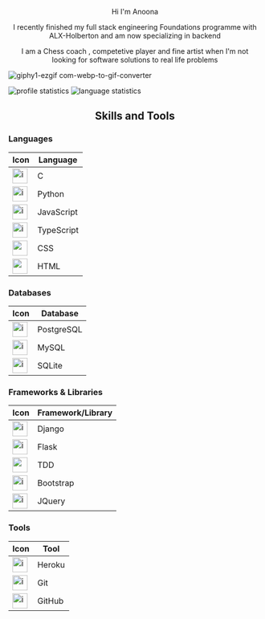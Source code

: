<p align=center> Hi  I'm  Anoona </p>
<p align=center> I recently finished my full stack engineering Foundations programme with ALX-Holberton and am  now specializing in backend </p>
<p align=center>I am a Chess coach , competetive player and  fine artist when I'm not looking for software solutions to real life problems </p>


![giphy1-ezgif com-webp-to-gif-converter](https://github.com/Anoonaa/Anoonaa/assets/122968120/56cc4514-b530-4dfa-8ad0-fb65e04eeb5f)


<img src="http://github-profile-summary-cards.vercel.app/api/cards/profile-details?username=Anoonaa&theme=github" alt="profile statistics"/>  <img src="https://github-readme-stats.vercel.app/api/top-langs?username=Anoonaa&layout=compact" alt="language statistics"/>

##  <p align=center> Skills and Tools </p>

### Languages

| Icon | Language |
| --- | --- |
| <img src="https://user-images.githubusercontent.com/25181517/192106070-46255bcf-65e6-4c6b-a296-bf8d0d8fb2a7.png" alt="icon" width="30" height="30" /> | C |
| <img src="https://techstack-generator.vercel.app/python-icon.svg" alt="icon" width="30" height="30" /> | Python |
| <img src="https://techstack-generator.vercel.app/js-icon.svg" alt="icon" width="30" height="30" /> | JavaScript |
| <img src="https://techstack-generator.vercel.app/ts-icon.svg" alt="icon" width="30" height="30" /> | TypeScript |
| <img height=30 src="https://cdn.jsdelivr.net/gh/devicons/devicon/icons/css3/css3-original.svg"/> | CSS |
| <img height=30 src="https://cdn.jsdelivr.net/gh/devicons/devicon/icons/html5/html5-original.svg"/> | HTML |

### Databases

| Icon | Database |
| --- | --- |
| <img src="https://cdn.jsdelivr.net/gh/devicons/devicon/icons/postgresql/postgresql-original.svg" alt="icon" width="30" height="30" /> | PostgreSQL |
| <img src="https://techstack-generator.vercel.app/mysql-icon.svg" alt="icon" width="30" height="30" /> | MySQL |
| <img src="https://cdn.jsdelivr.net/gh/devicons/devicon/icons/sqlite/sqlite-original.svg" alt="icon" width="30" height="30" /> | SQLite |
### Frameworks & Libraries
| Icon | Framework/Library |
| --- | --- |
| <img src="https://cdn.jsdelivr.net/npm/devicon-2.2@2.2.0/icons/django/django-original.svg" alt="icon" width="30" height="30" /> | Django |
| <img src="https://cdn.jsdelivr.net/gh/devicons/devicon/icons/flask/flask-original.svg" alt="icon" width="30" height="30" /> | Flask |
| <img width=30 src="https://user-images.githubusercontent.com/27622683/192119394-0284fdfc-3ad2-460c-8b57-5ed13a2cbfc0.png"/> | TDD |
| <img src="https://cdn.jsdelivr.net/gh/devicons/devicon/icons/bootstrap/bootstrap-original.svg" alt="icon" width="30" height="30" /> | Bootstrap |
| <img src="https://cdn.jsdelivr.net/gh/devicons/devicon/icons/jquery/jquery-original.svg" alt="icon" width="30" height="30" /> | JQuery |

### Tools

| Icon | Tool |
| --- | --- |
| <img src="https://cdn.jsdelivr.net/gh/devicons/devicon/icons/heroku/heroku-original.svg" alt="icon" width="30" height="30" /> | Heroku |
| <img src="https://cdn.jsdelivr.net/gh/devicons/devicon/icons/git/git-original.svg" alt="icon" width="30" height="30" /> | Git |
| <img src="https://techstack-generator.vercel.app/github-icon.svg" alt="icon"  width="30" height="30" /> | GitHub |
